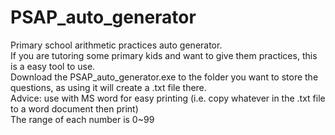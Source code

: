 # PSAP_auto_generator
Primary school arithmetic practices auto generator.  
If you are tutoring some primary kids and want to give them practices, this is a easy tool to use.  
Download the PSAP_auto_generator.exe to the folder you want to store the questions, as using it will create a .txt file there.  
Advice: use with MS word for easy printing (i.e. copy whatever in the .txt file to a word document then print)  
The range of each number is 0~99
